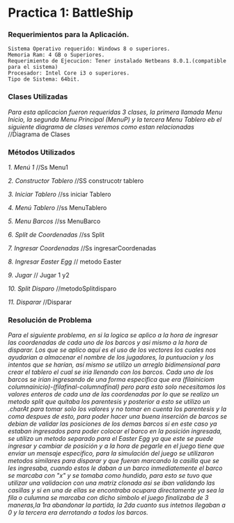 # Practica 1: BattleShip

### Requerimientos para la Aplicación.
```
Sistema Operativo requerido: Windows 8 o superiores.
Memoria Ram: 4 GB o Superiores.
Requerimiento de Ejecucion: Tener instalado Netbeans 8.0.1.(compatible para el sistema)
Procesador: Intel Core i3 o superiores.
Tipo de Sistema: 64bit.
```

### Clases Utilizadas
_Para esta aplicacion fueron requeridas 3 clases, la primera llamada Menu Inicio, la segunda Menu Principal (MenuP) y la tercera Menu Tablero eb el siguiente diagrama de clases veremos como estan relacionadas_
//Diagrama de Clases

### Métodos Utilizados
_1. Menú 1_
//Ss Menu1

_2. Constructor Tablero_
//SS construcotr tablero

_3. Iniciar Tablero_
//ss iniciar Tablero

_4. Menú Tablero_
//ss MenuTablero

_5. Menu Barcos_
//ss MenuBarco

_6. Split de Coordenadas_
//ss Split

_7. Ingresar Coordenadas_
//Ss ingresarCoordenadas

_8. Ingresar Easter Egg_
// metodo Easter

_9. Jugar_
// Jugar 1 y2 

_10. Split Disparo_
//metodoSplitdisparo

_11. Disparar_
//Disparar

### Resolución de Problema
_Para el siguiente problema, en si la logica se aplico a la hora de ingresar las coordenadas de cada uno de los barcos y asi mismo a la hora de disparar. Los que se aplico aquí es el uso de los vectores los cuales nos ayudarian a almacenar el nombre de los jugadores, la puntuacion y los intentos que se harían, así mismo se utilizo un arreglo bidimensional para crear el tablero el cual se iria llenando con los barcos. 
Cada uno de los barcos se irian ingresando de una forma especifica que era (filainiciom columnainicio)-(filafinal-columnafinal) pero para esto solo necesitamos los valores enteros de cada una de las coordenadas por lo que se realizo un metodo split que quitaba los parentesis y posterior a esto se utilizo un .charAt para tomar solo los valores y no tomar en cuenta los parentesis y la coma despues de esto, para poder hacer una buena inserción de barcos se debian de validar las posiciones de los demas barcos si en este caso ya estaban ingresados para poder colocar el barco en la posición ingresada, se utilizo un metodo separado para el Easter Egg ya que este se puede ingresar y cambiar de posición y a la hora de pegarle en el juego tiene que enviar un mensaje especifico, para la simulación del juego se utilizaron metodos similares para disparar y que fueran marcando la casilla que se les ingresaba, cuando estos le daban a un barco inmediatemente el barco se marcaba con "x" y se tomaba como hundido, para esto se tuvo que utilizar una validacion con una matriz clonada asi se iban validando las casillas y si en una de ellas se encontraba ocupara directamente ya sea la fila o culumna se marcaba con dicho simbolo el juego finalizaba de 3 maneras,la 1ra abandonar la partida, la 2da cuanto sus intetnos llegaban a 0 y la tercera era derrotando a todos los barcos._